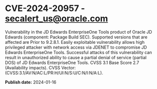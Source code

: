 # CVE-2024-20957 - secalert_us@oracle.com

Vulnerability in the JD Edwards EnterpriseOne Tools product of Oracle JD Edwards (component: Package Build SEC).  Supported versions that are affected are Prior to 9.2.8.1. Easily exploitable vulnerability allows high privileged attacker with network access via JDENET to compromise JD Edwards EnterpriseOne Tools.  Successful attacks of this vulnerability can result in unauthorized ability to cause a partial denial of service (partial DOS) of JD Edwards EnterpriseOne Tools. CVSS 3.1 Base Score 2.7 (Availability impacts).  CVSS Vector: (CVSS:3.1/AV:N/AC:L/PR:H/UI:N/S:U/C:N/I:N/A:L).

**Publish date:** 2024-01-16
